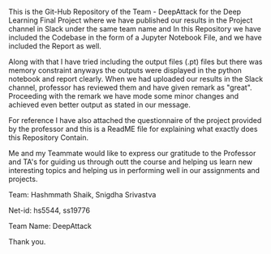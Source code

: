 This is the Git-Hub Repository of the Team - DeepAttack for the Deep Learning Final Project where we have published our results in the Project channel in Slack under the same team name and In this Repository we have included the Codebase in the form of a Jupyter Notebook File, and we have included the Report as well.

Along with that I have tried including the output files (.pt) files but there was memory constraint anyways the outputs were displayed in the python notebook and report clearly. When we had uploaded our results in the Slack channel, professor has reviewed them and have given remark as "great". Proceeding with the remark we have mode some minor changes and achieved even better output as stated in our message.

For reference I have also attached the questionnaire of the project provided by the professor and this is a ReadME file for explaining what exactly does this Repository Contain.

Me and my Teammate would like to express our gratitude to the Professor and TA's for guiding us through outt the course and helping us learn new interesting topics and helping us in performing well in our assignments and projects.

Team: Hashmmath Shaik, Snigdha Srivastva 

Net-id: hs5544, ss19776 

Team Name: DeepAttack

Thank you.